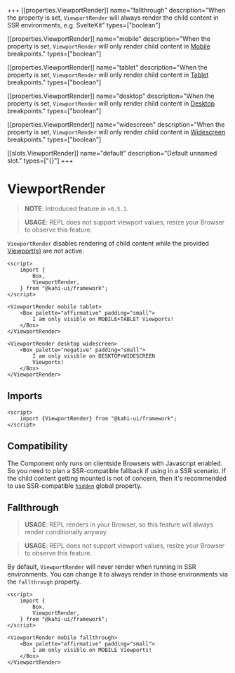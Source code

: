 +++
[[properties.ViewportRender]]
name="fallthrough"
description="When the property is set, `ViewportRender` will always render the child content in SSR environments, e.g. SvelteKit"
types=["boolean"]

[[properties.ViewportRender]]
name="mobile"
description="When the property is set, `ViewportRender` will only render child content in [Mobile](../framework/responsitivity.md) breakpoints."
types=["boolean"]

[[properties.ViewportRender]]
name="tablet"
description="When the property is set, `ViewportRender` will only render child content in [Tablet](../framework/responsitivity.md) breakpoints."
types=["boolean"]

[[properties.ViewportRender]]
name="desktop"
description="When the property is set, `ViewportRender` will only render child content in [Desktop](../framework/responsitivity.md) breakpoints."
types=["boolean"]

[[properties.ViewportRender]]
name="widescreen"
description="When the property is set, `ViewportRender` will only render child content in [Widescreen](../framework/responsitivity.md) breakpoints."
types=["boolean"]

[[slots.ViewportRender]]
name="default"
description="Default unnamed slot."
types=["{}"]
+++

# ViewportRender

> **NOTE**: Introduced feature in `v0.5.1`.

> **USAGE**: REPL does not support viewport values, resize your Browser to observe this feature.

`ViewportRender` disables rendering of child content while the provided [Viewport(s)](../framework/responsitivity.md) are not active.

```svelte {title="ViewportRender Preview" mode="repl"}
<script>
    import {
        Box,
        ViewportRender,
    } from "@kahi-ui/framework";
</script>

<ViewportRender mobile tablet>
    <Box palette="affirmative" padding="small">
        I am only visible on MOBILE+TABLET Viewports!
    </Box>
</ViewportRender>

<ViewportRender desktop widescreen>
    <Box palette="negative" padding="small">
        I am only visible on DESKTOP+WIDESCREEN
        Viewports!
    </Box>
</ViewportRender>
```

## Imports

```svelte {title="ViewportRender Imports"}
<script>
    import {ViewportRender} from "@kahi-ui/framework";
</script>
```

## Compatibility

The Component only runs on clientside Browsers with Javascript enabled. So you need to plan a SSR-compatible fallback if using in a SSR scenario. If the child content getting mounted is not of concern, then it's recommended to use SSR-compatible [`hidden`](../globals/hidden.md) global property.

## Fallthrough

> **USAGE**: REPL renders in your Browser, so this feature will always render conditionally anyway.

> **USAGE**: REPL does not support viewport values, resize your Browser to observe this feature.

By default, `ViewportRender` will never render when running in SSR environments. You can change it to always render in those environments via the `fallthrough` property.

```svelte {title="ViewportRender Fallthrough" mode="repl"}
<script>
    import {
        Box,
        ViewportRender,
    } from "@kahi-ui/framework";
</script>

<ViewportRender mobile fallthrough>
    <Box palette="affirmative" padding="small">
        I am only visible on MOBILE Viewports!
    </Box>
</ViewportRender>
```
